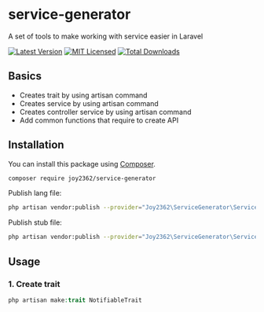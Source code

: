 # service-generator
A set of tools to make working with service easier in Laravel

[![Latest Version](https://img.shields.io/github/release/joy2362/service-generator.svg?style=flat-square)](https://github.com/joy2362/service-generator/releases)
[![MIT Licensed](https://img.shields.io/badge/license-MIT-brightgreen.svg?style=flat-square)](LICENSE.md)
[![Total Downloads](https://img.shields.io/packagist/dt/joy2362/service-generator.svg?style=flat-square)](https://packagist.org/packages/joy2362/service-generator)

## Basics

* Creates trait by using artisan command 
* Creates service by using artisan command 
* Creates controller service by using artisan command
* Add common functions that require to create API

## Installation

You can install this package using [Composer](https://getcomposer.org).

``` bash
composer require joy2362/service-generator
```
Publish lang file:
``` bash
php artisan vendor:publish --provider="Joy2362\ServiceGenerator\ServiceGeneratorServiceProvider" --tag="service-generator-stub"
```

Publish stub file:
``` bash
php artisan vendor:publish --provider="Joy2362\ServiceGenerator\ServiceGeneratorServiceProvider" --tag="service-generator-lang"
```

## Usage

### 1. Create trait

``` php
php artisan make:trait NotifiableTrait
```


